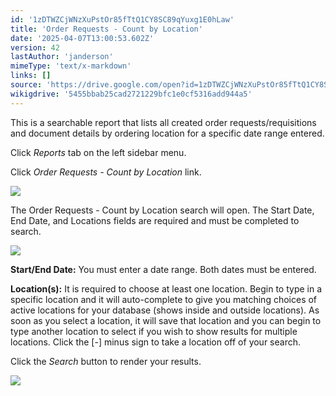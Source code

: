 ```yaml
---
id: '1zDTWZCjWNzXuPstOr85fTtQ1CY8SC89qYuxg1E0hLaw'
title: 'Order Requests - Count by Location'
date: '2025-04-07T13:00:53.602Z'
version: 42
lastAuthor: 'janderson'
mimeType: 'text/x-markdown'
links: []
source: 'https://drive.google.com/open?id=1zDTWZCjWNzXuPstOr85fTtQ1CY8SC89qYuxg1E0hLaw'
wikigdrive: '5455bbab25cad2721229bfc1e0cf5316add944a5'
---
```

This is a searchable report that lists all created order requests/requisitions and document details by ordering location for a specific date range entered.

Click *Reports* tab on the left sidebar menu.

Click *Order Requests - Count by Location* link.

![](../order-requests-count-by-location.assets/0467018d19733121f222f9ad6dae7387.png)

The Order Requests - Count by Location search will open. The Start Date, End Date, and Locations fields are required and must be completed to search.

![](../order-requests-count-by-location.assets/b2addc8346ecdf8c3a0bf697392c20b8.png)

**Start/End Date:** You must enter a date range. Both dates must be entered.

**Location(s):**  It is required to choose at least one location. Begin to type in a specific location and it will auto-complete to give you matching choices of active locations for your database (shows inside and outside locations). As soon as you select a location, it will save that location and you can begin to type another location to select if you wish to show results for multiple locations. Click the [-] minus sign to take a location off of your search.

Click the *Search* button to render your results.

![](../order-requests-count-by-location.assets/feb6880cc783517d346a80d653ee1303.png)
